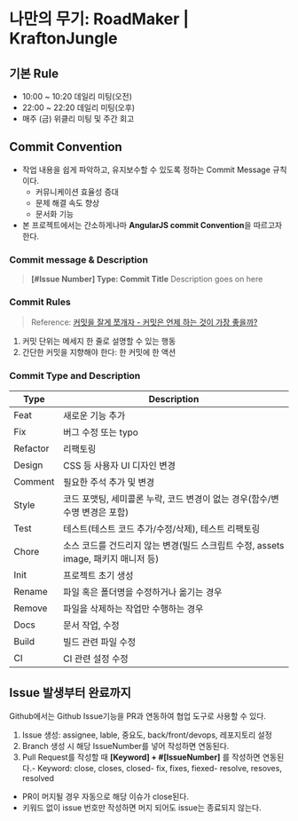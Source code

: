 # 나만의 무기: RoadMaker | KraftonJungle
## 기본 Rule
- 10:00 ~ 10:20 데일리 미팅(오전)
- 22:00 ~ 22:20 데일리 미팅(오후)
- 매주 (금) 위클리 미팅 및 주간 회고
## Commit Convention
- 작업 내용을 쉽게 파악하고, 유지보수할 수 있도록 정하는 Commit Message 규칙이다.
  - 커뮤니케이션 효율성 증대
  - 문제 해결 속도 향상
  - 문서화 기능
- 본 프로젝트에서는 간소하게나마 **AngularJS commit Convention**을 따르고자 한다.
### Commit message & Description
> **[#Issue Number] Type: Commit Title**
>     Description goes on here
### Commit Rules
> Reference: [커밋을 잘게 쪼개자 - 커밋은 언제 하는 것이 가장 좋을까?](https://jaeheon.kr/257)
1. 커밋 단위는 메세지 한 줄로 설명할 수 있는 행동
2. 간단한 커밋을 지향해야 한다: 한 커밋에 한 액션
### Commit Type and Description

<!--StartFragment-->

Type | Description
-- | --
Feat | 새로운 기능 추가
Fix | 버그 수정 또는 typo
Refactor | 리팩토링
Design | CSS 등 사용자 UI 디자인 변경
Comment | 필요한 주석 추가 및 변경
Style | 코드 포맷팅, 세미콜론 누락, 코드 변경이 없는 경우(함수/변수명 변경은 포함)
Test | 테스트(테스트 코드 추가/수정/삭제), 테스트 리팩토링
Chore | 소스 코드를 건드리지 않는 변경(빌드 스크립트 수정, assets image, 패키지 매니저 등)
Init | 프로젝트 초기 생성
Rename | 파일 혹은 폴더명을 수정하거나 옮기는 경우
Remove | 파일을 삭제하는 작업만 수행하는 경우
Docs | 문서 작업, 수정
Build | 빌드 관련 파일 수정
CI | CI 관련 설정 수정

<!--EndFragment-->

## Issue 발생부터 완료까지
Github에서는 Github Issue기능을 PR과 연동하여 협업 도구로 사용할 수 있다.
1. Issue 생성: assignee, lable, 중요도, back/front/devops, 레포지토리 설정
2. Branch 생성 시 해당 IssueNumber를 넣어 작성하면 연동된다.
3. Pull Request를 작성할 때 **[Keyword] + #[IssueNumber]** 를 작성하면 연동된다.- Keyword: close, closes, closed- fix, fixes, fiexed- resolve, resoves, resolved
- PR이 머지될 경우 자동으로 해당 이슈가 close된다.
- 키워드 없이 issue 번호만 작성하면 머지 되어도 issue는 종료되지 않는다.
##
